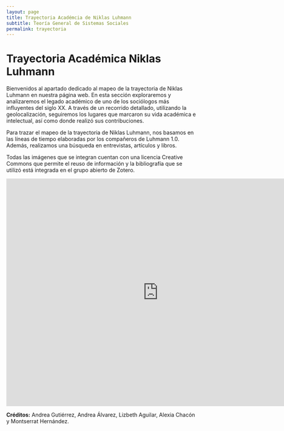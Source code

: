 ```yaml
---
layout: page
title: Trayectoria Académcia de Niklas Luhmann
subtitle: Teoría General de Sistemas Sociales
permalink: trayectoria
---
```


# Trayectoria Académica Niklas Luhmann 

Bienvenidos al apartado dedicado al mapeo de la trayectoria de Niklas Luhmann en nuestra página web. En esta sección exploraremos y analizaremos el legado académico de uno de los sociólogos más influyentes del siglo XX. A través de un recorrido detallado, utilizando la geolocalización, seguiremos los lugares que marcaron su vida académica e intelectual, así como donde realizó sus contribuciones.

Para trazar el mapeo de la trayectoria de Niklas Luhmann, nos basamos en las líneas de tiempo elaboradas por los compañeros de Luhmann 1.0. Además, realizamos una búsqueda en entrevistas, artículos y libros.

Todas las imágenes que se integran cuentan con una licencia Creative Commons que permite el reuso de información y la bibliografía que se utilizó está integrada en el grupo abierto de Zotero.

<iframe src="https://storymaps.arcgis.com/stories/bd1ab7dbffb34ddb93de9beb35997b38" width="800" height="600" frameborder="0" style="border:0" allowfullscreen></iframe>



**Créditos:** Andrea Gutiérrez, Andrea Álvarez, Lizbeth Aguilar, Alexia Chacón y Montserrat Hernández. 
